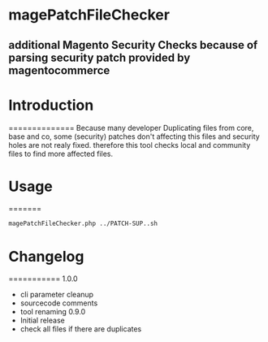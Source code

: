 # magePatchFileChecker
## additional Magento Security Checks because of parsing security patch provided by magentocommerce

# Introduction
==============
Because many developer Duplicating files from core, base and co, some (security) patches don't affecting this files and security holes are not realy fixed. therefore this tool checks local and community files to find more affected files.
# Usage
=======
```bash
magePatchFileChecker.php ../PATCH-SUP..sh
```
# Changelog
===========
1.0.0
- cli parameter cleanup
- sourcecode comments
- tool renaming
0.9.0
- Initial release
- check all files if there are duplicates
